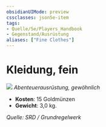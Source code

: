 ```yaml
---
obsidianUIMode: preview
cssclasses: json5e-item
tags:
- Quelle/5e/Players_Handbook
- Gegenstand/Ausrüstung
aliases: ["Fine Clothes"]
---
```

# Kleidung, fein
![](../../../99%20-%20Setup/Files/Bildersammlung/Symbolik/Gegenstände.webp#token)
*Abenteuerausrüstung, gewöhnlich*

- **Kosten**: 15 Goldmünzen
- **Gewicht**: 3,0 kg.

*Quelle: SRD / Grundregelwerk*